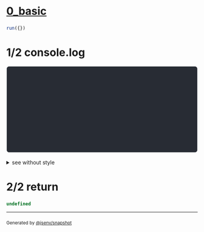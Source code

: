 # [0_basic](../../table_head_and_table_foot.test.mjs#L56)

```js
run({})
```

# 1/2 console.log

![img](console.log.svg)

<details>
  <summary>see without style</summary>

```console
--- a ---
┌       ┐┌       ┐┌         ┐
  Name     Price    Texture  
└       ┘└       ┘└         ┘
┌       ┐┌       ┐┌         ┐
  dam      35       ✅       
└       ┘└       ┘└         ┘
┌       ┐┌       ┐┌         ┐
  flore    30                
└       ┘└       ┘└         ┘
┌       ┐┌       ┐┌         ┐
  Total    65                
└       ┘└       ┘└         ┘

```

</details>


# 2/2 return

```js
undefined
```

---

<sub>
  Generated by <a href="https://github.com/jsenv/core/tree/main/packages/independent/snapshot">@jsenv/snapshot</a>
</sub>
